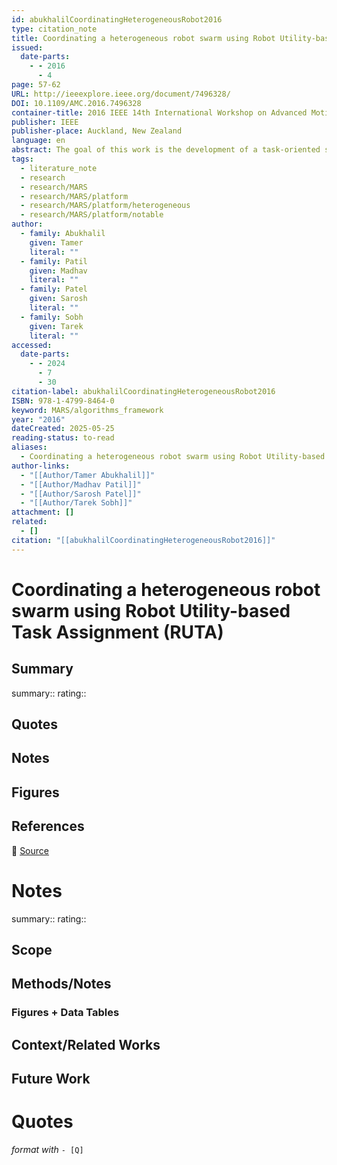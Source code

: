 ```yaml
---
id: abukhalilCoordinatingHeterogeneousRobot2016
type: citation_note
title: Coordinating a heterogeneous robot swarm using Robot Utility-based Task Assignment (RUTA)
issued:
  date-parts:
    - - 2016
      - 4
page: 57-62
URL: http://ieeexplore.ieee.org/document/7496328/
DOI: 10.1109/AMC.2016.7496328
container-title: 2016 IEEE 14th International Workshop on Advanced Motion Control (AMC)
publisher: IEEE
publisher-place: Auckland, New Zealand
language: en
abstract: The goal of this work is the development of a task-oriented software application that facilitates the rapid deployment of multiple robotic agents. The task solutions are created at run-time and executed by the agents in a centralized or decentralized fashion. Tasks are divided into smaller subtasks which are then assigned to the optimal number of robots using Robot Utility Based Task Assignment (RUTA) algorithm. The system deploys these robots using its application program interfaces (API’s) and uploads programs that are integrated with a small routine code. The embedded routine allows robots to configure solutions when decentralized approach is adopted.
tags:
  - literature_note
  - research
  - research/MARS
  - research/MARS/platform
  - research/MARS/platform/heterogeneous
  - research/MARS/platform/notable
author:
  - family: Abukhalil
    given: Tamer
    literal: ""
  - family: Patil
    given: Madhav
    literal: ""
  - family: Patel
    given: Sarosh
    literal: ""
  - family: Sobh
    given: Tarek
    literal: ""
accessed:
  date-parts:
    - - 2024
      - 7
      - 30
citation-label: abukhalilCoordinatingHeterogeneousRobot2016
ISBN: 978-1-4799-8464-0
keyword: MARS/algorithms_framework
year: "2016"
dateCreated: 2025-05-25
reading-status: to-read
aliases:
  - Coordinating a heterogeneous robot swarm using Robot Utility-based Task Assignment (RUTA)
author-links:
  - "[[Author/Tamer Abukhalil]]"
  - "[[Author/Madhav Patil]]"
  - "[[Author/Sarosh Patel]]"
  - "[[Author/Tarek Sobh]]"
attachment: []
related:
  - []
citation: "[[abukhalilCoordinatingHeterogeneousRobot2016]]"
---
```


# Coordinating a heterogeneous robot swarm using Robot Utility-based Task Assignment (RUTA)

## Summary
summary::
rating::

## Quotes

## Notes

## Figures

## References

🔗 [Source](http://ieeexplore.ieee.org/document/7496328/)

# Notes 
summary::
rating:: 

## Scope
## Methods/Notes
### Figures + Data Tables
## Context/Related Works
## Future Work


# Quotes
 *format with* `- [Q]`
